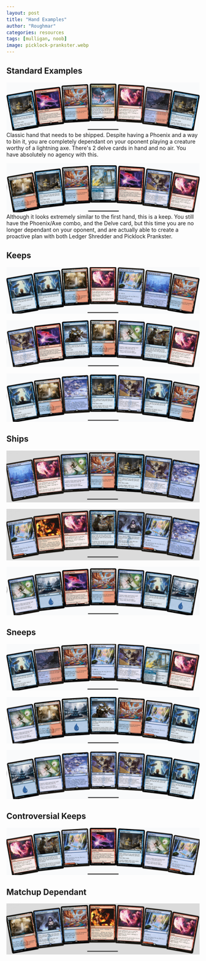 ```yaml
---
layout: post
title: "Hand Examples"
author: "Roughmar"
categories: resources
tags: [mulligan, noob]
image: picklock-prankster.webp
---
```


## Standard Examples

![Hand 1](assets/img/hand1.png)
Classic hand that needs to be shipped.
Despite having a Phoenix and a way to bin it, you are completely dependant on your oponent playing a creature worthy of a lightning axe. There's 2 delve cards in hand and no air.
You have absolutely no agency with this.

![Hand2](assets/img/hand2.png)
Although it looks extremely similar to the first hand, this is a keep.
You still have the Phoenix/Axe combo, and the Delve card, but this time you are no longer dependant on your oponent, and are actually able to create a proactive plan with both Ledger Shredder and Picklock Prankster.

## Keeps

![Keep 1](assets/img/hand-keep-1.png)

![Keep 2](assets/img/hand-keep-2.png)

![Keep 3](assets/img/hand-keep-3.png)

## Ships

![Ship 1](assets/img/hand-ship-1.png)

![Ship 2](assets/img/hand-ship-2.png)

![Ship 3](assets/img/hand-ship-3.png)

## Sneeps

![Sneep 1](assets/img/hand-sneep-1.png)

![Sneep 2](assets/img/hand-sneep-2.png)

![Sneep 3](assets/img/hand-sneep-3.png)

## Controversial Keeps

![Tense 1](assets/img/hand-tense-1.png)


## Matchup Dependant

![Matchup 1](assets/img/hand-knownmatchup-keep-1.png)









